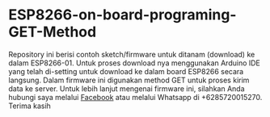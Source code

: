 # ESP8266-on-board-programing-GET-Method
Repository ini berisi contoh sketch/firmware untuk ditanam (download) ke dalam ESP8266-01. 
Untuk proses download nya menggunakan Arduino IDE yang telah di-setting untuk download ke dalam board ESP8266 secara langsung.
Dalam firmware ini digunakan method GET untuk proses kirim data ke server. Untuk lebih lanjut mengenai firmware ini, 
silahkan Anda hubungi saya melalui <a href="https://facebook.com/saya.laurensius" target="blank">Facebook</a> 
atau melalui Whatsapp di +6285720015270. Terima kasih 
